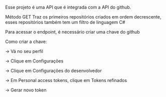 Esse projeto é uma API que é integrada com a API do github.

Método GET
  Traz os primeiros repositórios criados em ordem decrescente, esses repositórios também tem um filtro de linguagem C#

Para acessar o endpoint, é necessário criar uma chave do github

Como criar a chave:

  -> Vá no seu perfil

  -> Clique em Configurações

  -> Clique em Configurações do desenvolvedor

  -> Em Personal access tokens, clique em Tokens refinados

  -> Gerar novo token
